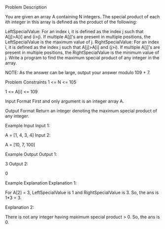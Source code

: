 Problem Description

You are given an array A containing N integers. The special product of each ith integer in this array is defined as the product of the following:

LeftSpecialValue: For an index i, it is defined as the index j such that A[j]>A[i] and (i>j). If multiple A[j]'s are present in multiple positions, the LeftSpecialValue is the maximum value of j.
RightSpecialValue: For an index i, it is defined as the index j such that A[j]>A[i] and (j>i). If multiple A[j]'s are present in multiple positions, the RightSpecialValue is the minimum value of j.
Write a program to find the maximum special product of any integer in the array.

NOTE:  As the answer can be large, output your answer modulo 109 + 7.



Problem Constraints
1 <= N <= 105
 
1 <= A[i] <= 109



Input Format
First and only argument is an integer array A.



Output Format
Return an integer denoting the maximum special product of any integer.



Example Input
Input 1:

 A = [1, 4, 3, 4]
Input 2:

 A = [10, 7, 100]


Example Output
Output 1:

 3
Output 2:

 0


Example Explanation
Explanation 1:

 For A[2] = 3, LeftSpecialValue is 1 and RightSpecialValue is 3.
 So, the ans is 1*3 = 3.
 
Explanation 2:

 There is not any integer having maximum special product > 0. So, the ans is 0.

